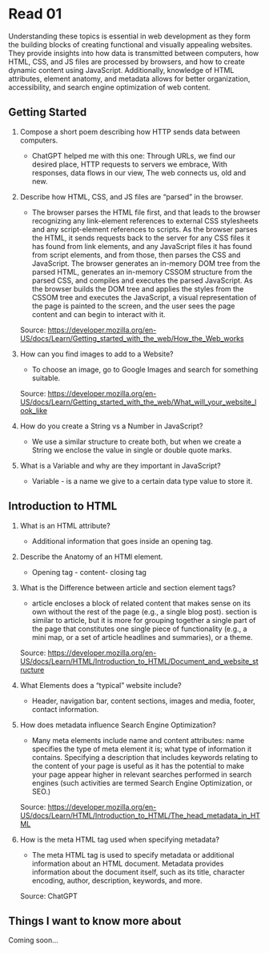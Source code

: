 # Read 01

Understanding these topics is essential in web development as they form the building blocks of creating functional and visually appealing websites. They provide insights into how data is transmitted between computers, how HTML, CSS, and JS files are processed by browsers, and how to create dynamic content using JavaScript. Additionally, knowledge of HTML attributes, element anatomy, and metadata allows for better organization, accessibility, and search engine optimization of web content. 

## Getting Started

1. Compose a short poem describing how HTTP sends data between computers.
   - ChatGPT helped me with this one:
    Through URLs, we find our desired place,
    HTTP requests to servers we embrace,
    With responses, data flows in our view,
    The web connects us, old and new.
   
2. Describe how HTML, CSS, and JS files are “parsed” in the browser.
   - The browser parses the HTML file first, and that leads to the browser recognizing any link-element references to external CSS stylesheets and any script-element references to scripts.
    As the browser parses the HTML, it sends requests back to the server for any CSS files it has found from link elements, and any JavaScript files it has found from script elements, and from those, then parses the CSS and JavaScript.
    The browser generates an in-memory DOM tree from the parsed HTML, generates an in-memory CSSOM structure from the parsed CSS, and compiles and executes the parsed JavaScript.
    As the browser builds the DOM tree and applies the styles from the CSSOM tree and executes the JavaScript, a visual representation of the page is painted 
    to the screen, and the user sees the page content and can begin to interact with it.
    
    Source: https://developer.mozilla.org/en-US/docs/Learn/Getting_started_with_the_web/How_the_Web_works

3. How can you find images to add to a Website?
   - To choose an image, go to Google Images and search for something suitable.
   
   Source: https://developer.mozilla.org/en-US/docs/Learn/Getting_started_with_the_web/What_will_your_website_look_like

4. How do you create a String vs a Number in JavaScript?
   - We use a similar structure to create both, but when we create a String we enclose the value in single or double quote marks. 
  
5. What is a Variable and why are they important in JavaScript?
   - Variable - is a name we give to a certain data type value to store it. 


## Introduction to HTML

1. What is an HTML attribute?
   - Additional information that goes inside an opening tag.
  
2. Describe the Anatomy of an HTMl element.
   - Opening tag - content- closing tag
3. What is the Difference between article and section element tags?
   - article encloses a block of related content that makes sense on its own without the rest of the page (e.g., a single blog post).
     section is similar to article, but it is more for grouping together a single part of the page that constitutes one single piece of functionality (e.g., a mini map, or a set of article headlines and summaries), or a theme. 

    Source: https://developer.mozilla.org/en-US/docs/Learn/HTML/Introduction_to_HTML/Document_and_website_structure

4. What Elements does a “typical” website include?
   - Header, navigation bar, content sections, images and media, footer, contact information.
  
5. How does metadata influence Search Engine Optimization?
   - Many meta elements include name and content attributes:
    name specifies the type of meta element it is; what type of information it contains. Specifying a description that includes keywords relating to the content of your page is useful as it has the potential to make your page appear higher in relevant searches performed in search engines (such activities are termed Search Engine Optimization, or SEO.)

    Source: https://developer.mozilla.org/en-US/docs/Learn/HTML/Introduction_to_HTML/The_head_metadata_in_HTML

6. How is the meta HTML tag used when specifying metadata?
   - The meta HTML tag is used to specify metadata or additional information about an HTML document. Metadata provides information about the document itself, such as its title, character encoding, author, description, keywords, and more. 
  
    Source: ChatGPT

## Things I want to know more about
Coming soon...
